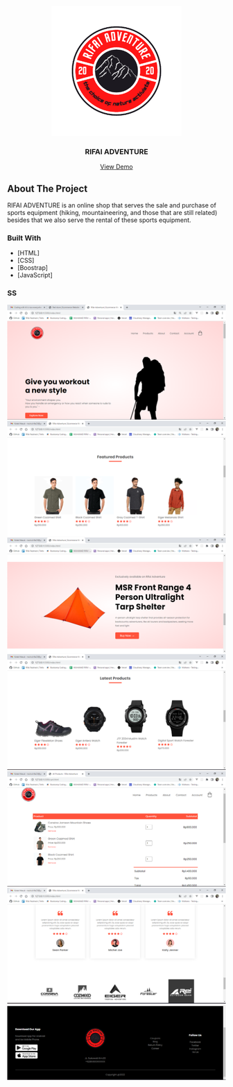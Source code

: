 <br />
<p align="center">
<div align="center">
  <img height="300" src="/images/logo.png" />
</div>

<h3 align="center">RIFAI ADVENTURE</h3>
<div align="center">
<a href="https://rifai-adventure.netlify.app/">View Demo</a>
</div>

<!-- ABOUT THE PROJECT -->
## About The Project

RIFAI ADVENTURE is an online shop that serves the sale and purchase of sports equipment (hiking, mountaineering, and those that are still related) besides that we also serve the rental of these sports equipment. 



### Built With

- [HTML]
- [CSS]
- [Boostrap]
- [JavaScript]

### SS

<img src="/ss/home-1.png" />
<img src="/ss/feature-2.png" />
<img src="/ss/exklusif-3.png" />
<img src="/ss/latest-4.png" />
<img src="/ss/cekout-5.png" />
<img src="/ss/testimoni-6.png" />
<img src="/ss/footer-7.png" />